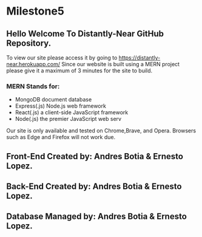 # Milestone5

## Hello Welcome To **Distantly-Near** GitHub Repository.

To view our site please access it by going to https://distantly-near.herokuapp.com/
Since our website is built using a MERN project please give it a maximum of 3 minutes for the site to build.

### MERN Stands for:	
	
- MongoDB  document database
- Express(.js)  Node.js web framework
- React(.js)  a client-side JavaScript framework
- Node(.js)  the premier JavaScript web serv

Our site is only available and tested on Chrome,Brave, and Opera.
Browsers such as Edge and Firefox will not work due.

## Front-End Created by: Andres Botia & Ernesto Lopez.
## Back-End Created by: Andres Botia & Ernesto Lopez.
## Database Managed by: Andres Botia & Ernesto Lopez.
